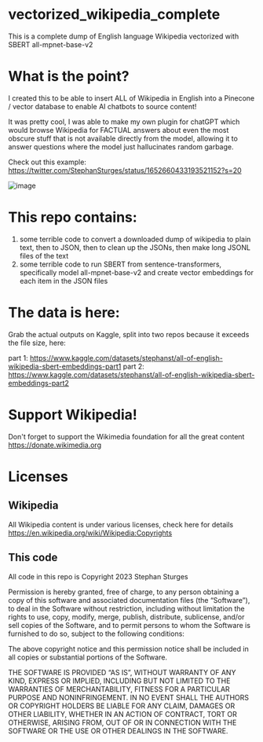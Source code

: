 # vectorized_wikipedia_complete
This is a complete dump of English language Wikipedia vectorized with SBERT all-mpnet-base-v2

# What is the point? 

I created this to be able to insert ALL of Wikipedia in English into a Pinecone / vector database to enable AI chatbots to source content!

It was pretty cool, I was able to make my own plugin for chatGPT which would browse Wikipedia for FACTUAL answers about even the most obscure stuff that is not available directly from the model, allowing it to answer questions where the model just hallucinates random garbage. 

Check out this example: 
https://twitter.com/StephanSturges/status/1652660433193521152?s=20

![image](https://github.com/stephansturges/vectorized_wikipedia_complete/assets/20320678/e37deb29-109c-4cdf-bf34-cdb89856949f)


# This repo contains:

1. some terrible code to convert a downloaded dump of wikipedia to plain text, then to JSON, then to clean up the JSONs, then make long JSONL files of the text
2. some terrible code to run SBERT from sentence-transformers, specifically model all-mpnet-base-v2 and create vector embeddings for each item in the JSON files


# The data is here:

Grab the actual outputs on Kaggle, split into two repos because it exceeds the file size, here:

part 1: https://www.kaggle.com/datasets/stephanst/all-of-english-wikipedia-sbert-embeddings-part1
part 2: https://www.kaggle.com/datasets/stephanst/all-of-english-wikipedia-sbert-embeddings-part2

# Support Wikipedia!

Don't forget to support the Wikimedia foundation for all the great content https://donate.wikimedia.org

# Licenses

## Wikipedia

All Wikipedia content is under various licenses, check here for details https://en.wikipedia.org/wiki/Wikipedia:Copyrights

## This code

All code in this repo is Copyright 2023 Stephan Sturges

Permission is hereby granted, free of charge, to any person obtaining a copy of this software and associated documentation files (the “Software”), to deal in the Software without restriction, including without limitation the rights to use, copy, modify, merge, publish, distribute, sublicense, and/or sell copies of the Software, and to permit persons to whom the Software is furnished to do so, subject to the following conditions:

The above copyright notice and this permission notice shall be included in all copies or substantial portions of the Software.

THE SOFTWARE IS PROVIDED “AS IS”, WITHOUT WARRANTY OF ANY KIND, EXPRESS OR IMPLIED, INCLUDING BUT NOT LIMITED TO THE WARRANTIES OF MERCHANTABILITY, FITNESS FOR A PARTICULAR PURPOSE AND NONINFRINGEMENT. IN NO EVENT SHALL THE AUTHORS OR COPYRIGHT HOLDERS BE LIABLE FOR ANY CLAIM, DAMAGES OR OTHER LIABILITY, WHETHER IN AN ACTION OF CONTRACT, TORT OR OTHERWISE, ARISING FROM, OUT OF OR IN CONNECTION WITH THE SOFTWARE OR THE USE OR OTHER DEALINGS IN THE SOFTWARE.
